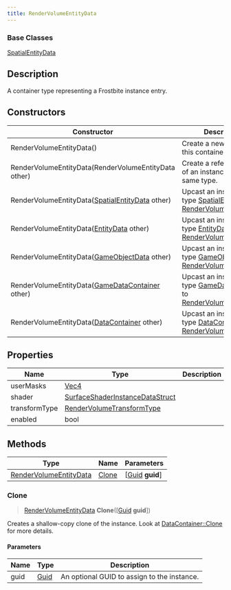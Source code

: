 ```yaml
---
title: RenderVolumeEntityData
---
```

### Base Classes

[SpatialEntityData](/vext/ref/fb/spatialentitydata/)

## Description

A container type representing a Frostbite instance entry.

## Constructors

| Constructor                                                                       | Description                                                                                                                         |
| --------------------------------------------------------------------------------- | ----------------------------------------------------------------------------------------------------------------------------------- |
| RenderVolumeEntityData()                                                          | Create a new instance of this container type.                                                                                       |
| RenderVolumeEntityData(RenderVolumeEntityData other)                              | Create a reference copy of an instance of the same type.                                                                            |
| RenderVolumeEntityData([SpatialEntityData](/vext/ref/fb/spatialentitydata/) other)              | Upcast an instance of type [SpatialEntityData](/vext/ref/fb/spatialentitydata/) to [RenderVolumeEntityData](/vext/ref/fb/rendervolumeentitydata/).              |
| RenderVolumeEntityData([EntityData](/vext/ref/fb/entitydata/) other)                            | Upcast an instance of type [EntityData](/vext/ref/fb/entitydata/) to [RenderVolumeEntityData](/vext/ref/fb/rendervolumeentitydata/).                            |
| RenderVolumeEntityData([GameObjectData](/vext/ref/fb/gameobjectdata/) other)                    | Upcast an instance of type [GameObjectData](/vext/ref/fb/gameobjectdata/) to [RenderVolumeEntityData](/vext/ref/fb/rendervolumeentitydata/).                    |
| RenderVolumeEntityData([GameDataContainer](/vext/ref/fb/gamedatacontainer/) other)              | Upcast an instance of type [GameDataContainer](/vext/ref/fb/gamedatacontainer/) to [RenderVolumeEntityData](/vext/ref/fb/rendervolumeentitydata/).              |
| RenderVolumeEntityData([DataContainer](/vext/ref/shared/class/datacontainer) other) | Upcast an instance of type [DataContainer](/vext/ref/shared/class/datacontainer) to [RenderVolumeEntityData](/vext/ref/fb/rendervolumeentitydata/). |

## Properties

| Name          | Type                                                               | Description |
| ------------- | ------------------------------------------------------------------ | ----------- |
| userMasks     | [Vec4](/vext/ref/shared/class/vec4)                                  |             |
| shader        | [SurfaceShaderInstanceDataStruct](/vext/ref/fb/surfaceshaderinstancedatastruct/) |             |
| transformType | [RenderVolumeTransformType](/vext/ref/fb/rendervolumetransformtype/)             |             |
| enabled       | bool                                                               |             |

## Methods

| Type                                             | Name            | Parameters                                     |
| ------------------------------------------------ | --------------- | ---------------------------------------------- |
| [RenderVolumeEntityData](/vext/ref/fb/rendervolumeentitydata/) | [Clone](#clone) | \[[Guid](/vext/ref/shared/class/guid) **guid**\] |

### Clone

> [RenderVolumeEntityData](/vext/ref/fb/rendervolumeentitydata/) **Clone**(\[[Guid](/vext/ref/shared/class/guid) **guid**\])

Creates a shallow-copy clone of the instance. Look at [DataContainer::Clone](/vext/ref/shared/class/datacontainer#clone) for more details.

#### Parameters

| Name | Type         | Description                                 |
| ---- | ------------ | ------------------------------------------- |
| guid | [Guid](/vext/ref/shared/class/guid/) | An optional GUID to assign to the instance. |
